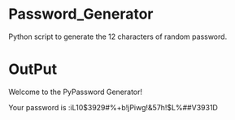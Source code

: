 # Password_Generator

Python script to generate the 12 characters of random password.

# OutPut

Welcome to the PyPassword Generator!


Your password is :iL10$3929#%+b!jPiwg!&57h!$L%##V3931D
